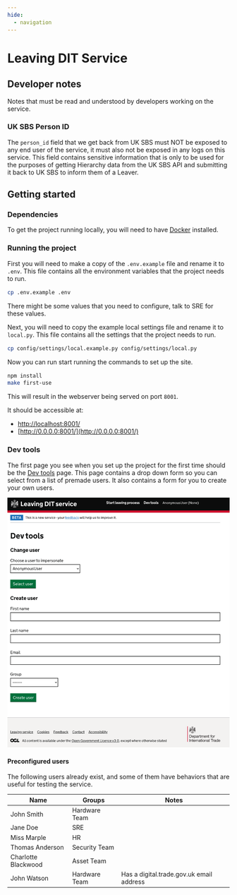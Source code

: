 ```yaml
---
hide:
  - navigation
---
```


# Leaving DIT Service

## Developer notes
Notes that must be read and understood by developers working on the service.

### UK SBS Person ID
The `person_id` field that we get back from UK SBS must NOT be exposed to any end user of the service, it must also not be exposed in any logs on this service.
This field contains sensitive information that is only to be used for the purposes of getting Hierarchy data from the UK SBS API and submitting it back to UK SBS to inform them of a Leaver.

## Getting started

### Dependencies
To get the project running locally, you will need to have [Docker](https://www.docker.com/) installed.

### Running the project
First you will need to make a copy of the `.env.example` file and rename it to `.env`. This file contains all the environment variables that the project needs to run.

```bash
cp .env.example .env
```
There might be some values that you need to configure, talk to SRE for these values.

Next, you will need to copy the example local settings file and rename it to `local.py`. This file contains all the settings that the project needs to run.

```bash
cp config/settings/local.example.py config/settings/local.py
```

Now you can run start running the commands to set up the site.

```bash
npm install
make first-use
```

This will result in the webserver being served on port `8001`.

It should be accessible at:

- [http://localhost:8001/](http://localhost:8001/)
- [http://0.0.0.0:8001/](http://0.0.0.0:8001/)

### Dev tools

The first page you see when you set up the project for the first time should be the [Dev tools](http://localhost:8001/dev-tools/) page. This page contains a drop down form so you can select from a list of premade users. It also contains a form for you to create your own users.

![Dev tools page](./images/dev-tools-page.png)

#### Preconfigured users

The following users already exist, and some of them have behaviors that are useful for testing the service.

| Name | Groups | Notes |
| --- | --- | --- |
| John Smith | Hardware Team | |
| Jane Doe | SRE | |
| Miss Marple | HR | |
| Thomas Anderson | Security Team | |
| Charlotte Blackwood | Asset Team | |
| John Watson | Hardware Team | Has a digital.trade.gov.uk email address |
